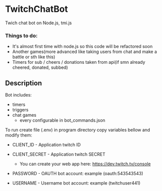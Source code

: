 # TwitchChatBot

Twich chat bot on Node.js, tmi.js

### Things to do:
 * It's almost first time with node.js so this code will be refactored soon
 * Another games(more advanced like taking users from chat and make a battle or sth like this)
 * Timers for sub / cheers / donations taken from api(if smn already cheered, donated, subbed)
## Description
Bot includes:
* timers
* triggers
* chat games
  * every configurable in bot_commands.json

To run create file (.env) in program directory copy variables bellow and modify them:

* CLIENT_ID - Application twitch ID
* CLIENT_SECRET - Application twitch SECRET
  * You can create your web app here: https://dev.twitch.tv/console

* PASSWORD - OAUTH bot account: example (oauth:543543543)
* USERNAME - Username bot account: example (twitchuser441) 
